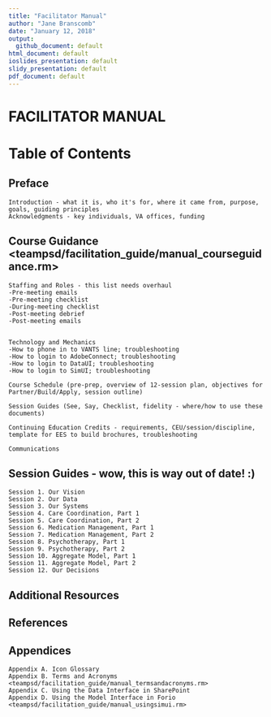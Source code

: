 ```yaml
---
title: "Facilitator Manual"
author: "Jane Branscomb"
date: "January 12, 2018"
output: 
  github_document: default
html_document: default
ioslides_presentation: default
slidy_presentation: default
pdf_document: default
---
```



# FACILITATOR MANUAL


# Table of Contents

## Preface
    Introduction - what it is, who it's for, where it came from, purpose, goals, guiding principles
    Acknowledgments - key individuals, VA offices, funding

## Course Guidance <teampsd/facilitation_guide/manual_courseguidance.rm>
    
    Staffing and Roles - this list needs overhaul
    -Pre-meeting emails
    -Pre-meeting checklist
    -During-meeting checklist
    -Post-meeting debrief
    -Post-meeting emails
    
       
    Technology and Mechanics
    -How to phone in to VANTS line; troubleshooting
    -How to login to AdobeConnect; troubleshooting
    -How to login to DataUI; troubleshooting
    -How to login to SimUI; troubleshooting
    
    Course Schedule (pre-prep, overview of 12-session plan, objectives for Partner/Build/Apply, session outline)
    
    Session Guides (See, Say, Checklist, fidelity - where/how to use these documents)
    
    Continuing Education Credits - requirements, CEU/session/discipline, template for EES to build brochures, troubleshooting
    
    Communications

## Session Guides - wow, this is way out of date! :)
    Session 1. Our Vision
    Session 2. Our Data
    Session 3. Our Systems
    Session 4. Care Coordination, Part 1
    Session 5. Care Coordination, Part 2
    Session 6. Medication Management, Part 1
    Session 7. Medication Management, Part 2
    Session 8. Psychotherapy, Part 1
    Session 9. Psychotherapy, Part 2
    Session 10. Aggregate Model, Part 1
    Session 11. Aggregate Model, Part 2
    Session 12. Our Decisions

## Additional Resources

## References

## Appendices
    Appendix A. Icon Glossary
    Appendix B. Terms and Acronyms <teampsd/facilitation_guide/manual_termsandacronyms.rm>
    Appendix C. Using the Data Interface in SharePoint
    Appendix D. Using the Model Interface in Forio <teampsd/facilitation_guide/manual_usingsimui.rm>
